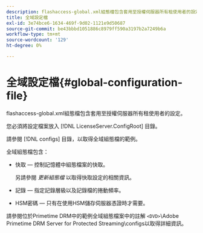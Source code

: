 ```yaml
---
description: flashaccess-global.xml組態檔包含套用至授權伺服器所有租使用者的設定。
title: 全域設定檔
exl-id: 3e74bce6-1634-469f-9d02-1121e9d50687
source-git-commit: be43bbbd1051886c8979ff590a3197b2a7249b6a
workflow-type: tm+mt
source-wordcount: '129'
ht-degree: 0%

---
```


# 全域設定檔{#global-configuration-file}

flashaccess-global.xml組態檔包含套用至授權伺服器所有租使用者的設定。

您必須將設定檔案放入 [!DNL LicenseServer.ConfigRoot] 目錄。

請參閱 [!DNL configs] 目錄，以取得全域組態檔的範例。

全域組態檔包含：

* 快取 — 控制記憶體中組態檔案的快取。

   另請參閱 *更新組態檔* 以取得快取設定的相關資訊。
* 記錄 — 指定記錄層級以及記錄檔的捲動頻率。
* HSM密碼 — 只有在使用HSM儲存伺服器憑證時才需要。

請參閱位於Primetime DRM中的範例全域組態檔案中的註解 `<DVD>`\Adobe Primetime DRM Server for Protected Streaming\configs以取得詳細資訊。
